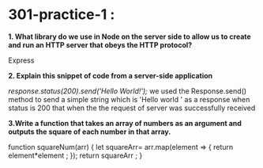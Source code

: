 # 301-practice-1 :
**1. What library do we use in Node on the server side to allow us to create and run an HTTP server that obeys the HTTP protocol?**

 Express 

 **2. Explain this snippet of code from a server-side application**


 *response.status(200).send('Hello World!');*
 we used the Response.send() method to send a simple string which is 'Hello world ' as a response when status is 200 that when the the request of server was successfully received

 **3.Write a function that takes an array of numbers as an argument and outputs the square of each number in that array.** 

 function squareNum(arr) {
    let squareArr= arr.map(element => {
     return element*element ;
    });
    return squareArr ; 
}
